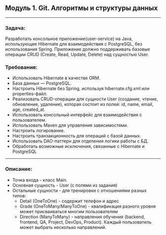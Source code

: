 ## Модуль 1. Git. Алгоритмы и структуры данных

---

### Задача:
Разработать консольное приложение(user-service) на Java, использующее Hibernate для взаимодействия с PostgreSQL, 
без использования Spring. Приложение должно поддерживать базовые операции CRUD (Create, Read, Update, Delete) 
над сущностью User.

### Требования:
* Использовать Hibernate в качестве ORM. 
* База данных — PostgreSQL.
* Настроить Hibernate без Spring, используя hibernate.cfg.xml или properties-файл.
* Реализовать CRUD-операции для сущности User (создание, чтение, обновление, удаление), 
которая состоит из полей: id, name, email, age, created_at. 
* Использовать консольный интерфейс для взаимодействия с пользователем. 
* Использовать Maven для управления зависимостями. 
* Настроить логирование. 
* Настроить транзакционность для операций с базой данных. 
* Использовать DAO-паттерн для отделения логики работы с БД. 
* Обработать возможные исключения, связанные с Hibernate и PostgreSQL

---
### Описание:
* Точка входа - класс Main.
* Основная сущность - User (с полями из задания)
* Остальные сущности - для тренировки с отношениями разных типов:
  * Detail (OneToOne) - содержит телефон и адрес
  * Grade (OneToMany/ManyToOne) - квалификация разного уровня может присваиваться многим пользователям
  * Direction (ManyToMany) - направления обучения (backend, frontend, QA, Project, DevOps, Product).
Каждый пользователь может выбрать несколько направлений.